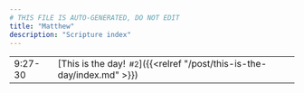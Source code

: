 ```yaml
---
# THIS FILE IS AUTO-GENERATED, DO NOT EDIT
title: "Matthew"
description: "Scripture index"
---
```


|  |  |
| --- | --- |
| 9:27-30 | [This is the day!<span style="font-size:smaller; padding-left:0.5em;">#2</span>]({{<relref "/post/this-is-the-day/index.md" >}}) |
